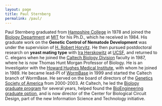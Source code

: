 ```yaml
---
layout: page
title: Paul Sternberg
permalink: /paul/
---
```



Paul Sternberg graduated from [Hampshire College](https://www.hampshire.edu/)
in 1978 and joined the [Biology Department](https://biology.mit.edu/)
at [MIT](http://www.mit.edu/) for his Ph.D., which he received in 1984.
His graduate work on the **Genetic Control of Nematode Development** was under the
supervision of
[H. Robert Horvitz](http://web.mit.edu/horvitz/www/horvitzlab.html).
He then pursued postdoctoral research on **yeast mating type** with
[Ira Herskowitz](http://www.genetics.org/content/166/2/653) at
[UCSF](https://www.ucsf.edu/), and returned to C. elegans when he
joined the [Caltech Biology Division](http://www.bbe.caltech.edu/)
faculty in 1987, where he is now Thomas Hunt
Morgan Professor of Biology.
He is an Investigator with the
[Howard Hughes Medical Institute](http://www.hhmi.org/),
with whom he joined in 1989.
He became lead-PI of [WormBase](http://www.wormbase.org/) in 1999
and started the Caltech branch of WormBase. He served on the board of directors
of the [Genetics Society of America](http://www.genetics-gsa.org/)
from 2000-2003. At Caltech, he led the
[Biology graduate program](https://www.bbe.caltech.edu/content/graduate-program)
for several years, helped found the
[BioEngineering graduate option](http://www.be.caltech.edu/grad/index.html),
and is now director of the Center for Biological Circuit
Design, part of the new Information Science and Technology initiative.
